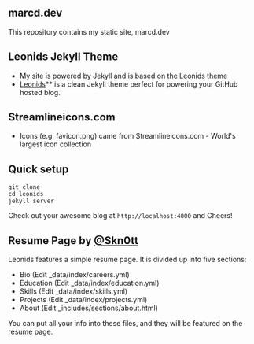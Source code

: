 ## marcd.dev
This repository contains my static site, marcd.dev

## Leonids Jekyll Theme

* My site is powered by Jekyll and is based on the Leonids theme
* [Leonids](http://renyuanz.github.io/leonids)** is a clean Jekyll theme perfect for powering your GitHub hosted blog.

## Streamlineicons.com 
* Icons (e.g: favicon.png) came from Streamlineicons.com - World's largest icon collection
## Quick setup

```
git clone 
cd leonids
jekyll server
```

Check out your awesome blog at `http://localhost:4000` and Cheers!

## Resume Page by [@Skn0tt](https://github.com/Skn0tt)
Leonids features a simple resume page. It is divided up into five sections:

* Bio (Edit \_data/index/careers.yml)
* Education (Edit \_data/index/education.yml)
* Skills (Edit \_data/index/skills.yml)
* Projects (Edit \_data/index/projects.yml)
* About (Edit \_includes/sections/about.html)

You can put all your info into these files, and they will be featured on the resume page.
